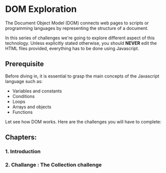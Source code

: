 # DOM Exploration

The Document Object Model (DOM) connects web pages to scripts or programming languages by representing the structure of a document.

In this series of challenges we're going to explore different aspect of this technology. Unless explicitly stated otherwise, you should **NEVER** edit the HTML files provided, everything has to be done using Javascript.

## Prerequisite

Before diving in, it is essential to grasp the main concepts of the Javascript language such as:

- Variables and constants
- Conditions
- Loops
- Arrays and objects
- Functions

Let see how DOM works. Here are the challenges you will have to complete:

## Chapters:

### 1. Introduction

### 2. Challange : The Collection challenge
